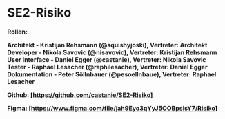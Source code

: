 # SE2-Risiko

<b>Rollen:</b>

<b>Architekt<b> - Kristijan Rehsmann (@squishyjoski), Vertreter: Architekt<br>
<b>Developer<b> - Nikola Savovic (@nisavovic), Vertreter: Kristijan Rehsmann<br>
<b>User Interface<b> - Daniel Egger (@castanie), Vertreter: Nikola Savovic<br>
<b>Tester<b> - Raphael Lesacher (@raphilesacher), Vertreter: Daniel Egger<br>
<b>Dokumentation<b> - Peter Söllnbauer (@pesoellnbaue), Vertreter: Raphael Lesacher<br>

<b>Github:<b>
[https://github.com/castanie/SE2-Risiko]

<b>Figma:<b>
[https://www.figma.com/file/jah9Eyo3qYyJ5OOBpsisY7/Risiko]

